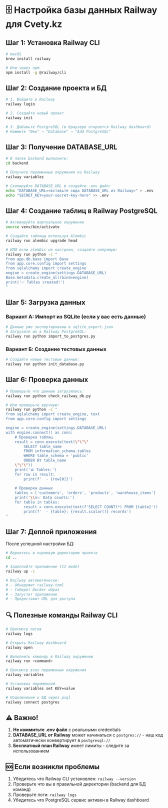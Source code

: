 # 🗄️ Настройка базы данных Railway для Cvety.kz

## Шаг 1: Установка Railway CLI

```bash
# macOS
brew install railway

# Или через npm
npm install -g @railway/cli
```

## Шаг 2: Создание проекта и БД

```bash
# 1. Войдите в Railway
railway login

# 2. Создайте новый проект
railway init

# 3. Добавьте PostgreSQL (в браузере откроется Railway dashboard)
# Нажмите "New" → "Database" → "Add PostgreSQL"
```

## Шаг 3: Получение DATABASE_URL

```bash
# В папке backend выполните:
cd backend

# Получите переменные окружения из Railway
railway variables

# Скопируйте DATABASE_URL и создайте .env файл:
echo "DATABASE_URL=<вставьте сюда DATABASE_URL из Railway>" > .env
echo "SECRET_KEY=your-secret-key-here" >> .env
```

## Шаг 4: Создание таблиц в Railway PostgreSQL

```bash
# Активируйте виртуальное окружение
source venv/bin/activate

# Создайте таблицы используя Alembic
railway run alembic upgrade head

# ИЛИ если alembic не настроен, создайте напрямую:
railway run python -c "
from app.db.base import Base
from app.core.config import settings
from sqlalchemy import create_engine
engine = create_engine(settings.DATABASE_URL)
Base.metadata.create_all(bind=engine)
print('✅ Tables created!')
"
```

## Шаг 5: Загрузка данных

### Вариант А: Импорт из SQLite (если у вас есть данные)

```bash
# Данные уже экспортированы в sqlite_export.json
# Загрузите их в Railway PostgreSQL:
railway run python import_to_postgres.py
```

### Вариант Б: Создание тестовых данных

```bash
# Создайте новые тестовые данные:
railway run python init_database.py
```

## Шаг 6: Проверка данных

```bash
# Проверьте что данные загрузились:
railway run python check_railway_db.py

# Или проверьте вручную:
railway run python -c "
from sqlalchemy import create_engine, text
from app.core.config import settings

engine = create_engine(settings.DATABASE_URL)
with engine.connect() as conn:
    # Проверка таблиц
    result = conn.execute(text(\"\"\"
        SELECT table_name 
        FROM information_schema.tables 
        WHERE table_schema = 'public'
        ORDER BY table_name
    \"\"\"))
    print('📊 Tables:')
    for row in result:
        print(f'  - {row[0]}')
    
    # Проверка данных
    tables = ['customers', 'orders', 'products', 'warehouse_items']
    print('\\n📈 Data counts:')
    for table in tables:
        result = conn.execute(text(f'SELECT COUNT(*) FROM {table}'))
        print(f'  - {table}: {result.scalar()} records')
"
```

## Шаг 7: Деплой приложения

После успешной настройки БД:

```bash
# Вернитесь в корневую директорию проекта
cd ..

# Задеплойте приложение (CI mode)
railway up -c

# Railway автоматически:
# - Обнаружит railway.toml
# - Соберет Docker образ
# - Запустит приложение
# - Предоставит URL для доступа
```

## 🔍 Полезные команды Railway CLI

```bash
# Просмотр логов
railway logs

# Открыть Railway dashboard
railway open

# Выполнить команду в Railway окружении
railway run <command>

# Просмотр всех переменных окружения
railway variables

# Установка переменной
railway variables set KEY=value

# Подключение к БД через psql
railway connect postgres
```

## ⚠️ Важно!

1. **Не коммитьте .env файл** с реальными credentials
2. **DATABASE_URL от Railway** может начинаться с `postgres://` - наш код автоматически конвертирует в `postgresql://`
3. **Бесплатный план Railway** имеет лимиты - следите за использованием

## 🆘 Если возникли проблемы

1. Убедитесь что Railway CLI установлен: `railway --version`
2. Проверьте что вы в правильной директории (backend для БД команд)
3. Проверьте логи: `railway logs`
4. Убедитесь что PostgreSQL сервис активен в Railway dashboard